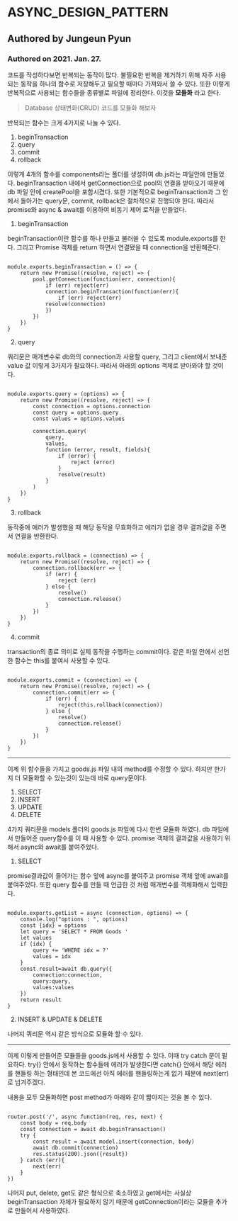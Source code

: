 # ASYNC_DESIGN_PATTERN
## Authored by Jungeun Pyun
### Authored on 2021. Jan. 27.


코드를 작성하다보면 반복되는 동작이 많다. 불필요한 반복을 제거하기 위해 자주 사용되는 동작을 하나의 함수로 저장해두고 필요할 때마다 가져와서 쓸 수 있다. 또한 이렇게 반복적으로 사용되는 함수들을 종류별로 파일에 정리한다. 이것을 **모듈화** 라고 한다.

> Database 상태변화(CRUD) 코드를 모듈화 해보자

반복되는 함수는 크게 4가지로 나눌 수 있다.

1.  beginTransaction
2.  query
3.  commit
4.  rollback

이렇게 4개의 함수를 components라는 폴더를 생성하여 db.js라는 파일안에 만들었다.
beginTransaction 내에서 getConnection으로 pool의 연결을 받아오기 때문에 db 파일 안에 createPool을 포함시켰다.
또한 기본적으로 beginTransaction과 그 안에서 돌아가는 query문, commit, rollback은 절차적으로 진행되야 한다. 따라서 promise와 async & await를 이용하여 비동기 제어 로직을 만들었다.

1. beginTransaction

beginTransaction이란 함수를 하나 만들고 불러쓸 수 있도록 module.exports를 한다. 그리고 Promise 객체를 return 하면서 연결됐을 때 connection을 반환해준다.

<pre><code>
module.exports.beginTransaction = () => { 
    return new Promise((resolve, reject) => { 
        pool.getConnection(function(err, connection){ 
            if (err) reject(err) 
            connection.beginTransaction(function(err){ 
                if (err) reject(err)
            resolve(connection)
            })
        })
    })
}
</code></pre>

2. query

쿼리문은 매개변수로 db와의 connection과 사용할 query, 그리고 client에서 보내준 value 값 이렇게 3가지가 필요하다. 따라서 아래의 options 객체로 받아와야 할 것이다. 

<pre><code>
module.exports.query = (options) => {
    return new Promise((resolve, reject) => {
        const connection = options.connection 
        const query = options.query
        const values = options.values

        connection.query( 
            query,
            values,
            function (error, result, fields){
                if (error) {
                    reject (error)
                }
                resolve(result)
            }
        )
    })
}
</code></pre>

3. rollback

동작중에 에러가 발생했을 때 해당 동작을 무효화하고 에러가 없을 경우 결과값을 주면서 연결을 반환한다.

<pre><code>
module.exports.rollback = (connection) => {
    return new Promise((resolve, reject) => {
        connection.rollback(err => {
            if (err) {
                reject (err)
            } else {
                resolve()
                connection.release()
            }
        })
    })
}
</code></pre>

4. commit

transaction의 종료 의미로 실제 동작을 수행하는 commit이다. 같은 파일 안에서 선언한 함수는 this를 붙여서 사용할 수 있다.

<pre><code>
module.exports.commit = (connection) => {
    return new Promise((resolve, reject) => {
        connection.commit(err => { 
            if (err) {
                reject(this.rollback(connection)) 
            } else {
                resolve()
                connection.release()
            }
        })
    })
}
</code></pre>

* * *

이제 위 함수들을 가지고 goods.js 파일 내의 method를 수정할 수 있다. 하지만 한가지 더 모듈화할 수 있는것이 있는데 바로 query문이다.

1. SELECT
2. INSERT
3. UPDATE
4. DELETE

4가지 쿼리문을 models 폴더의 goods.js 파일에 다시 한번 모듈화 하였다. db 파일에서 만들어준 query함수를 이 때 사용할 수 있다. promise 객체의 결과값을 사용하기 위해서 async와 await를 붙여주었다.

1. SELECT

promise결과값이 들어가는 함수 앞에 async를 붙여주고 promise 객체 앞에 await를 붙여주었다. 또한 query 함수를 만들 때 언급한 것 처럼 매개변수를 객체화해서 입력한다.

<pre><code>
module.exports.getList = async (connection, options) => {
    console.log("options : ", options)
    const {idx} = options
    let query = 'SELECT * FROM Goods '
    let values
    if (idx) { 
        query += 'WHERE idx = ?'
        values = idx
    }
    const result=await db.query({ 
        connection:connection,
        query:query,
        values:values
    })
    return result
} 
</code></pre>

2. INSERT & UPDATE & DELETE

나머지 쿼리문 역시 같은 방식으로 모듈화 할 수 있다.

* * *

이제 이렇게 만들어준 모듈들을 goods.js에서 사용할 수 있다. 이때 try catch 문이 필요하다. try{} 안에서 동작하는 함수들에 에러가 발생한다면 catch{} 안에서 해당 에러를 핸들링 하는 형태인데 본 코드에선 아직 에러를 핸들링하는게 없기 때문에 next(err)로 넘겨주겠다.

내용을 모두 모듈화하면 post method가 아래와 같이 짧아지는 것을 볼 수 있다. 

<pre><code>
router.post('/', async function(req, res, next) {
    const body = req.body
    const connection = await db.beginTransaction()
    try {
        const result = await model.insert(connection, body)
        await db.commit(connection)
        res.status(200).json({result})
    } catch (err){
        next(err)
    }
})
</code></pre>

나머지 put, delete, get도 같은 형식으로 축소하였고 get에서는 사실상 beginTransaction 자체가 필요하지 않기 때문에 getConnection이라는 모듈을 추가로 만들어서 사용하였다.